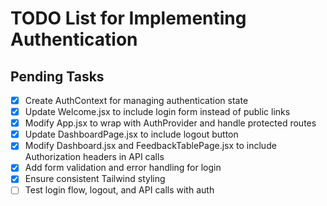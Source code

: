 # TODO List for Implementing Authentication

## Pending Tasks
- [x] Create AuthContext for managing authentication state
- [x] Update Welcome.jsx to include login form instead of public links
- [x] Modify App.jsx to wrap with AuthProvider and handle protected routes
- [x] Update DashboardPage.jsx to include logout button
- [x] Modify Dashboard.jsx and FeedbackTablePage.jsx to include Authorization headers in API calls
- [x] Add form validation and error handling for login
- [x] Ensure consistent Tailwind styling
- [ ] Test login flow, logout, and API calls with auth
